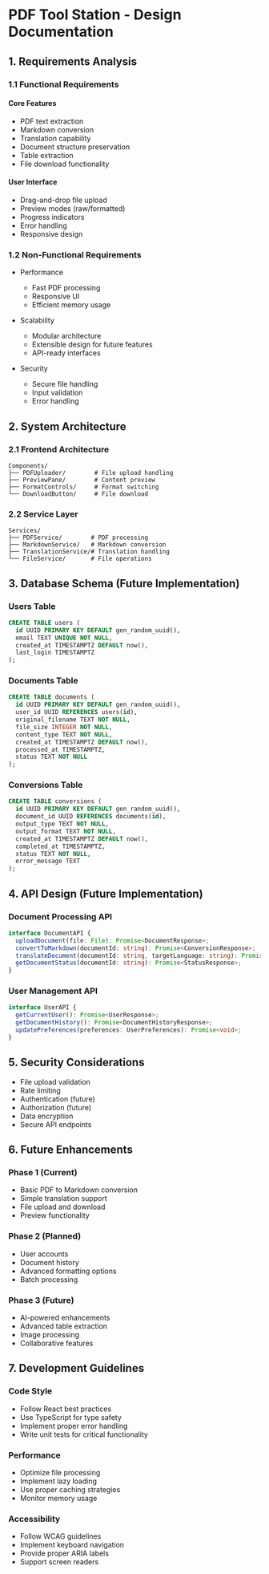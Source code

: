 # PDF Tool Station - Design Documentation

## 1. Requirements Analysis

### 1.1 Functional Requirements

#### Core Features
- PDF text extraction
- Markdown conversion
- Translation capability
- Document structure preservation
- Table extraction
- File download functionality

#### User Interface
- Drag-and-drop file upload
- Preview modes (raw/formatted)
- Progress indicators
- Error handling
- Responsive design

### 1.2 Non-Functional Requirements

- Performance
  - Fast PDF processing
  - Responsive UI
  - Efficient memory usage

- Scalability
  - Modular architecture
  - Extensible design for future features
  - API-ready interfaces

- Security
  - Secure file handling
  - Input validation
  - Error handling

## 2. System Architecture

### 2.1 Frontend Architecture

```
Components/
├── PDFUploader/        # File upload handling
├── PreviewPane/        # Content preview
├── FormatControls/     # Format switching
└── DownloadButton/     # File download
```

### 2.2 Service Layer

```
Services/
├── PDFService/        # PDF processing
├── MarkdownService/   # Markdown conversion
├── TranslationService/# Translation handling
└── FileService/       # File operations
```

## 3. Database Schema (Future Implementation)

### Users Table
```sql
CREATE TABLE users (
  id UUID PRIMARY KEY DEFAULT gen_random_uuid(),
  email TEXT UNIQUE NOT NULL,
  created_at TIMESTAMPTZ DEFAULT now(),
  last_login TIMESTAMPTZ
);
```

### Documents Table
```sql
CREATE TABLE documents (
  id UUID PRIMARY KEY DEFAULT gen_random_uuid(),
  user_id UUID REFERENCES users(id),
  original_filename TEXT NOT NULL,
  file_size INTEGER NOT NULL,
  content_type TEXT NOT NULL,
  created_at TIMESTAMPTZ DEFAULT now(),
  processed_at TIMESTAMPTZ,
  status TEXT NOT NULL
);
```

### Conversions Table
```sql
CREATE TABLE conversions (
  id UUID PRIMARY KEY DEFAULT gen_random_uuid(),
  document_id UUID REFERENCES documents(id),
  output_type TEXT NOT NULL,
  output_format TEXT NOT NULL,
  created_at TIMESTAMPTZ DEFAULT now(),
  completed_at TIMESTAMPTZ,
  status TEXT NOT NULL,
  error_message TEXT
);
```

## 4. API Design (Future Implementation)

### Document Processing API
```typescript
interface DocumentAPI {
  uploadDocument(file: File): Promise<DocumentResponse>;
  convertToMarkdown(documentId: string): Promise<ConversionResponse>;
  translateDocument(documentId: string, targetLanguage: string): Promise<TranslationResponse>;
  getDocumentStatus(documentId: string): Promise<StatusResponse>;
}
```

### User Management API
```typescript
interface UserAPI {
  getCurrentUser(): Promise<UserResponse>;
  getDocumentHistory(): Promise<DocumentHistoryResponse>;
  updatePreferences(preferences: UserPreferences): Promise<void>;
}
```

## 5. Security Considerations

- File upload validation
- Rate limiting
- Authentication (future)
- Authorization (future)
- Data encryption
- Secure API endpoints

## 6. Future Enhancements

### Phase 1 (Current)
- Basic PDF to Markdown conversion
- Simple translation support
- File upload and download
- Preview functionality

### Phase 2 (Planned)
- User accounts
- Document history
- Advanced formatting options
- Batch processing

### Phase 3 (Future)
- AI-powered enhancements
- Advanced table extraction
- Image processing
- Collaborative features

## 7. Development Guidelines

### Code Style
- Follow React best practices
- Use TypeScript for type safety
- Implement proper error handling
- Write unit tests for critical functionality

### Performance
- Optimize file processing
- Implement lazy loading
- Use proper caching strategies
- Monitor memory usage

### Accessibility
- Follow WCAG guidelines
- Implement keyboard navigation
- Provide proper ARIA labels
- Support screen readers